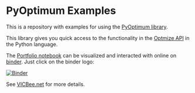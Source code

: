 # PyOptimum Examples

This is a repository with examples for using the [PyOptimum library](https://github.com/mcdeoliveira/pyoptimum).

This library gives you quick access to the functionality in the [Optmize API](https://optimize.vicbee.net/api/ui)
in the Python language.

The [Portfolio notebook](examples/portfolio.ipynb) can be visualized and interacted with online on
[binder](https://mybinder.org). Just click on the binder logo:

[![Binder](https://mybinder.org/badge_logo.svg)](https://mybinder.org/v2/gh/mcdeoliveira/pyoptimum-examples/master?filepath=examples%2Fportfolio.ipynb)

See [VICBee.net](vicbee.net) for more details.
